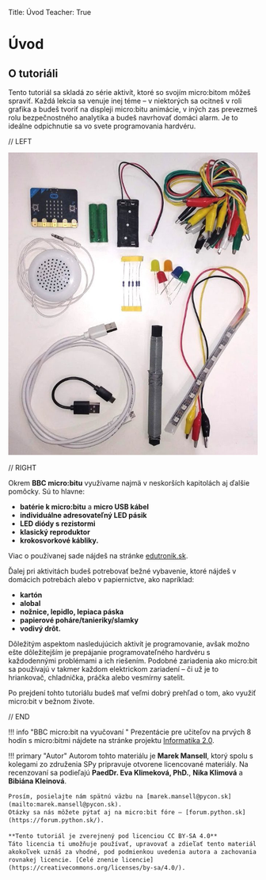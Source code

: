 Title:   	Úvod
Teacher:	True

# Úvod
## 	O tutoriáli

Tento tutoriál sa skladá zo série aktivít, ktoré so svojím micro:bitom môžeš spraviť. Každá lekcia sa venuje inej téme
– v niektorých sa ocitneš v roli grafika a budeš tvoriť na displeji micro:bitu animácie, v iných zas prevezmeš rolu
bezpečnostného analytika a budeš navrhovať domáci alarm. Je to ideálne odpichnutie sa vo svete programovania hardvéru.

// LEFT


![](images/zakladna-sada.jpg)

// RIGHT

Okrem **BBC micro:bitu** využívame najmä v neskorších kapitolách aj ďalšie pomôcky. Sú to hlavne:

* **batérie k micro:bitu** a **micro USB kábel**
* **individuálne adresovateľný LED pásik**
* **LED diódy s rezistormi**
* **klasický reproduktor**
* **krokosvorkové kábliky.**

Viac o používanej sade nájdeš na stránke [edutronik.sk](https://edutronik.sk/).



Ďalej pri aktivitách budeš potrebovať bežné vybavenie, ktoré nájdeš v domácich potrebách alebo v papiernictve, ako
napríklad:

* **kartón**
* **alobal**
* **nožnice, lepidlo, lepiaca páska**
* **papierové poháre/tanieriky/slamky**
* **vodivý drôt.**


Dôležitým aspektom nasledujúcich aktivít je programovanie, avšak možno ešte dôležitejším je prepájanie programovateľného
hardvéru s každodennými problémami a ich riešením. Podobné zariadenia ako micro:bit sa používajú v takmer každom
elektrickom zariadení – či už je to hriankovač, chladnička, práčka alebo vesmírny satelit.

Po prejdení tohto tutoriálu budeš mať veľmi dobrý prehľad o tom, ako využiť micro:bit v bežnom živote.

// END


!!! info "BBC micro:bit na vyučovaní "
    Prezentácie pre učiteľov na prvých 8 hodín s micro:bitmi nájdete na stránke projektu [Informatika 2.0](https://informatika20.sk/).

!!! primary "Autor"
	Autorom tohto materiálu je **Marek Mansell**, ktorý spolu s kolegami zo združenia SPy pripravuje otvorene licencované materiály. Na recenzovaní sa podieľajú **PaedDr. Eva Klimeková, PhD.**, **Nika Klimová** a **Bibiána Kleinová**.


	Prosím, posielajte nám spätnú väzbu na [marek.mansell@pycon.sk](mailto:marek.mansell@pycon.sk).  
	Otázky sa nás môžete pýtať aj na micro:bit fóre – [forum.python.sk](https://forum.python.sk/).

	**Tento tutoriál je zverejnený pod licenciou CC BY-SA 4.0**  
	Táto licencia ti umožňuje používať, upravovať a zdieľať tento materiál akokoľvek uznáš za vhodné, pod podmienkou uvedenia autora a zachovania rovnakej licencie. [Celé znenie licencie](https://creativecommons.org/licenses/by-sa/4.0/).